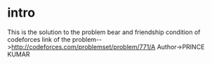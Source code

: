 # intro
This is the solution to the  problem bear and friendship condition of codeforces 
link of the problem-->http://codeforces.com/problemset/problem/771/A
Author->PRINCE KUMAR
